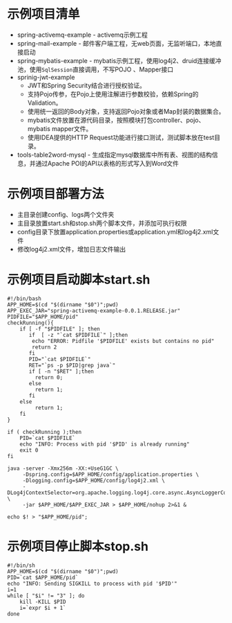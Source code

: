 # 示例项目清单
* spring-activemq-example - activemq示例工程
* spring-mail-example - 邮件客户端工程，无web页面，无监听端口，本地直接启动
* spring-mybatis-example - mybatis示例工程，使用log4j2、druid连接缓冲池，使用`SqlSession`直接调用，不写POJO 、Mapper接口
* sprinig-jwt-example
  - JWT和Spring Security结合进行授权验证。
  - 支持Pojo传参，在Pojo上使用注解进行参数校验，依赖Spring的Validation。
  - 使用统一返回的Body对象，支持返回Pojo对象或者Map封装的数据集合。
  - mybatis文件放置在源代码目录，按照模块打包controller、pojo、mybatis mapper文件。
  - 使用IDEA提供的HTTP Request功能进行接口测试，测试脚本放在test目录。
* tools-table2word-mysql - 生成指定mysql数据库中所有表、视图的结构信息，并通过Apache POI的API以表格的形式写入到Word文件

# 示例项目部署方法
* 主目录创建config、logs两个文件夹
* 主目录放置start.sh和stop.sh两个脚本文件，并添加可执行权限
* config目录下放置application.properties或application.yml和log4j2.xml文件
* 修改log4j2.xml文件，增加日志文件输出

# 示例项目启动脚本start.sh
```shell
#!/bin/bash
APP_HOME=$(cd "$(dirname "$0")";pwd)
APP_EXEC_JAR="spring-activemq-example-0.0.1.RELEASE.jar"
PIDFILE="$APP_HOME/pid"
checkRunning(){
    if [ -f "$PIDFILE" ]; then
       if  [ -z "`cat $PIDFILE`" ];then
        echo "ERROR: Pidfile '$PIDFILE' exists but contains no pid"
        return 2
       fi
       PID="`cat $PIDFILE`"
       RET="`ps -p $PID|grep java`"
       if [ -n "$RET" ];then
         return 0;
       else
         return 1;
       fi
    else
         return 1;
    fi
}

if ( checkRunning );then 
    PID=`cat $PIDFILE`
    echo "INFO: Process with pid '$PID' is already running"
    exit 0
fi

java -server -Xmx256m -XX:+UseG1GC \
     -Dspring.config=$APP_HOME/config/application.properties \
     -Dlogging.config=$APP_HOME/config/log4j2.xml \
     -DLog4jContextSelector=org.apache.logging.log4j.core.async.AsyncLoggerContextSelector \
     -jar $APP_HOME/$APP_EXEC_JAR > $APP_HOME/nohup 2>&1 &

echo $! > "$APP_HOME/pid";
```

# 示例项目停止脚本stop.sh
```shell
#!/bin/sh
APP_HOME=$(cd "$(dirname "$0")";pwd)
PID=`cat $APP_HOME/pid`
echo "INFO: Sending SIGKILL to process with pid '$PID'"
i=1
while [ "$i" != "3" ]; do
    kill -KILL $PID
    i=`expr $i + 1`
done
```